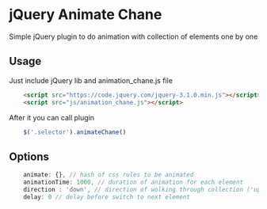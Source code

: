# jQuery Animate Chane
Simple jQuery plugin to do animation with collection of elements one by one

## Usage
Just include jQuery lib and animation_chane.js file
```html
	<script src="https://code.jquery.com/jquery-3.1.0.min.js"></script>
	<script src="js/animation_chane.js"></script>
```
After it you can call plugin
```javascript
	$('.selector').animateChane()
```
## Options
```javascript
	animate: {}, // hash of css rules to be animated
	animationTime: 1000, // duration of animation for each element
	direction : 'down', // direction of wolking through collection ('up'|'down')
	delay: 0 // delay before switch to next element
```

